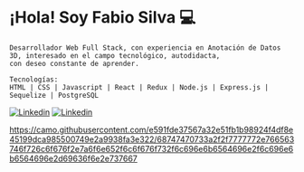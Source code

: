 # ¡Hola! Soy Fabio Silva 💻
    Desarrollador Web Full Stack, con experiencia en Anotación de Datos 3D, interesado en el campo tecnológico, autodidacta, 
    con deseo constante de aprender.
    
    Tecnologías:
    HTML | CSS | Javascript | React | Redux | Node.js | Express.js | Sequelize | PostgreSQL


[![Linkedin](https://img.shields.io/badge/LinkedIn-0077B5?style=for-the-badge&logo=lonkedin&logoColor=white)](https://www.linkedin.com/in/fabio-silva-developer/")
[![Linkedin](https://img.shields.io/badge/LinkedIn-0077B5?style=for-the-badge&logo=gmail&logoColor=white)](https://www.linkedin.com/in/fabio-silva-developer/")



https://camo.githubusercontent.com/e591fde37567a32e51fb1b98924f4df8e45199dca985500749e2a9938fa3e322/68747470733a2f2f7777772e766563746f726c6f676f2e7a6f6e652f6c6f676f732f6c696e6b6564696e2f6c696e6b6564696e2d69636f6e2e737667

<!--
**fabios21/fabios21** is a ✨ _special_ ✨ repository because its `README.md` (this file) appears on your GitHub profile.

Here are some ideas to get you started:

- 🔭 I’m currently working on ...
- 🌱 I’m currently learning ...
- 👯 I’m looking to collaborate on ...
- 🤔 I’m looking for help with ...
- 💬 Ask me about ...
- 📫 How to reach me: ...
- 😄 Pronouns: ...
- ⚡ Fun fact: ...
-->
